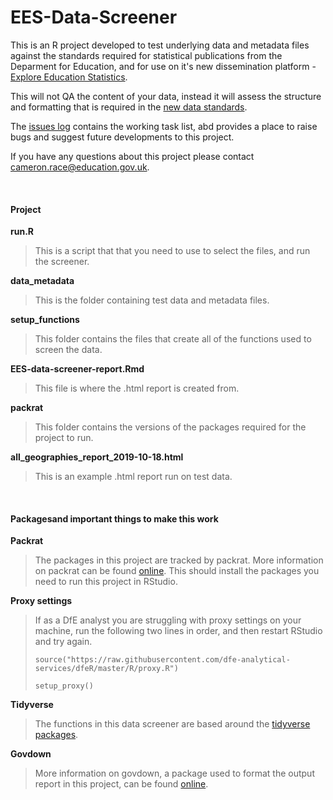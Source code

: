 # **EES-Data-Screener**
This is an R project developed to test underlying data and metadata files against the standards required for statistical publications from the Deparment for Education, and for use on it's new dissemination platform - [Explore Education Statistics](https://gss.civilservice.gov.uk/blog/how-we-listened-to-our-users-to-improve-our-education-statistics/). 

This will not QA the content of your data, instead it will assess the structure and formatting that is required in the [new data standards](https://teams.microsoft.com/l/channel/19%3A1bdf09280fd94df09f0d42e19cb251fb%40thread.skype/tab%3A%3A638782f8-c3cf-423f-b63c-2e5709c64b9b?groupId=679b2376-8c8c-4062-a1c9-0744ce5ac88f&tenantId=fad277c9-c60a-4da1-b5f3-b3b8b34a82f9). 

The [issues log](https://github.com/lauraselby/data-screener/issues) contains the working task list, abd provides a place to raise bugs and suggest future developments to this project.

If you have any questions about this project please contact cameron.race@education.gov.uk.

<br>

#### **Project**
**run.R** <br>

>This is a script that that you need to use to select the files, and run the screener.


**data_metadata** <br>

>This is the folder containing test data and metadata files.

**setup_functions** <br>

>This folder contains the files that create all of the functions used to screen the data.

**EES-data-screener-report.Rmd** <br>

>This file is where the .html report is created from.

**packrat**

>This folder contains the versions of the packages required for the project to run.

**all_geographies_report_2019-10-18.html**

>This is an example .html report run on test data.

<br>

#### **Packagesand important things to make this work**
**Packrat** <br>

>The packages in this project are tracked by packrat. More information on packrat can be found [online](https://rstudio.github.io/packrat/limitations.html). This should install the packages you need to run this project in RStudio.

**Proxy settings**

>If as a DfE analyst you are struggling with proxy settings on your machine, run the following two lines in order, and then restart RStudio and try again.
>
>`source("https://raw.githubusercontent.com/dfe-analytical-services/dfeR/master/R/proxy.R")` <br>
>
>`setup_proxy()`

**Tidyverse** <br>

>The functions in this data screener are based around the [tidyverse packages](https://www.tidyverse.org/).

**Govdown** <br>

>More information on govdown, a package used to format the output report in this project, can be found [online](https://ukgovdatascience.github.io/govdown/).